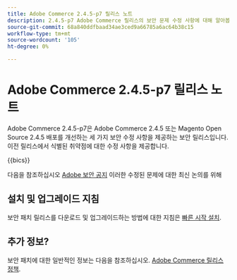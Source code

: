 ```yaml
---
title: Adobe Commerce 2.4.5-p7 릴리스 노트
description: 2.4.5-p7 Adobe Commerce 릴리스의 보안 문제 수정 사항에 대해 알아봅니다.
source-git-commit: 68a840ddfbaad34ae3ced9a66785a6ac64b38c15
workflow-type: tm+mt
source-wordcount: '105'
ht-degree: 0%

---
```



# Adobe Commerce 2.4.5-p7 릴리스 노트

Adobe Commerce 2.4.5-p7은 Adobe Commerce 2.4.5 또는 Magento Open Source 2.4.5 배포를 개선하는 세 가지 보안 수정 사항을 제공하는 보안 릴리스입니다. 이전 릴리스에서 식별된 취약점에 대한 수정 사항을 제공합니다.

{{bics}}

다음을 참조하십시오 [Adobe 보안 공지](https://helpx.adobe.com/security/products/magento/apsb24-18.html) 이러한 수정된 문제에 대한 최신 논의를 위해

## 설치 및 업그레이드 지침

보안 패치 릴리스를 다운로드 및 업그레이드하는 방법에 대한 지침은 [빠른 시작 설치](../../../installation/composer.md).

## 추가 정보?

보안 패치에 대한 일반적인 정보는 다음을 참조하십시오. [Adobe Commerce 릴리스 정책](https://experienceleague.adobe.com/docs/commerce-operations/release/planning/versioning-policy.html?lang=en#security-patch-release).
